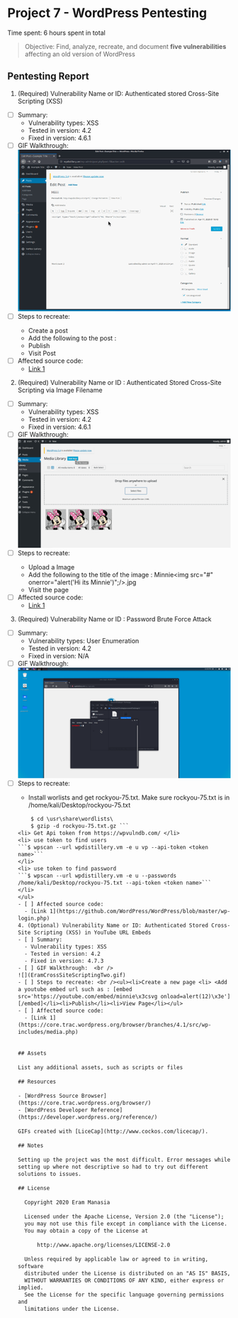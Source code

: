 # Project 7 - WordPress Pentesting

Time spent: 6 hours spent in total

> Objective: Find, analyze, recreate, and document **five vulnerabilities** affecting an old version of WordPress

## Pentesting Report

1. (Required) Vulnerability Name or ID:  Authenticated stored Cross-Site Scripting (XSS)
  - [ ] Summary: 
    - Vulnerability types: XSS
    - Tested in version: 4.2
    - Fixed in version: 4.6.1
  - [ ] GIF Walkthrough: <br /> ![](CrossScriptingOne.gif)
  - [ ] Steps to recreate: <br /> <ul><li>Create a post </li> <li>Add the following to the post : <script type="text/javascript">alert("Hiiii");</script> </li> <li> Publish </li> <li>Visit Post </li> </ul>
  - [ ] Affected source code:
    - [Link 1](https://core.trac.wordpress.org/browser/branches/4.1/src/wp-includes/post.php)
2. (Required) Vulnerability Name or ID : Authenticated Stored Cross-Site Scripting via Image Filename
  - [ ] Summary: 
    - Vulnerability types: XSS
    - Tested in version: 4.2
    - Fixed in version: 4.6.1
  - [ ] GIF Walkthrough: <br />
    ![](EramCrossSiteScriptingFour.gif)
  - [ ] Steps to recreate: <br /> <ul><li>Upload a Image </li> <li>Add the following to the title of the image : Minnie<img src="#" onerror="alert('Hi its Minnie')";/>.jpg </li><li>Visit the page </li></ul>
  - [ ] Affected source code: 
    - [Link 1](https://core.trac.wordpress.org/browser/branches/4.1/src/wp-includes/media.php)
3. (Required) Vulnerability Name or ID : Password Brute Force Attack
  - [ ] Summary:
    - Vulnerability types: User Enumeration
    - Tested in version: 4.2
    - Fixed in version: N/A
  - [ ] GIF Walkthrough: <br />
     ![](EramUserEnumerating.gif)
  - [ ] Steps to recreate: <br /> <ul><li>Install worlists and get rockyou-75.txt. Make sure rockyou-75.txt is in /home/kali/Desktop/rockyou-75.txt</li> 
  ``` $ apt-get install wordlists
      $ cd \usr\share\wordlists\
      $ gzip -d rockyou-75.txt.gz ```
  <li> Get Api token from https://wpvulndb.com/ </li>
  <li> use token to find users
  ```$ wpscan --url wpdistillery.vm -e u vp --api-token <token name>```
  </li>
  <li> use token to find password
  ```$ wpscan --url wpdistillery.vm -e u --passwords /home/kali/Desktop/rockyou-75.txt --api-token <token name>```
  </li>
</ul>
  - [ ] Affected source code:
    - [Link 1](https://github.com/WordPress/WordPress/blob/master/wp-login.php)
4. (Optional) Vulnerability Name or ID: Authenticated Stored Cross-Site Scripting (XSS) in YouTube URL Embeds
  - [ ] Summary: 
    - Vulnerability types: XSS
    - Tested in version: 4.2
    - Fixed in version: 4.7.3
  - [ ] GIF Walkthrough:  <br />
  ![](EramCrossSiteScriptingTwo.gif)
  - [ ] Steps to recreate: <br /><ul><li>Create a new page <li> <Add a youtube embed url such as : [embed src='https://youtube.com/embed/minnie\x3csvg onload=alert(12)\x3e'][/embed]</li><li>Publish</li><li>View Page</li></ul>
  - [ ] Affected source code:
    - [Link 1](https://core.trac.wordpress.org/browser/branches/4.1/src/wp-includes/media.php)


## Assets

List any additional assets, such as scripts or files

## Resources

- [WordPress Source Browser](https://core.trac.wordpress.org/browser/)
- [WordPress Developer Reference](https://developer.wordpress.org/reference/)

GIFs created with [LiceCap](http://www.cockos.com/licecap/).

## Notes

Setting up the project was the most difficult. Error messages while setting up where not descriptive so had to try out different solutions to issues.

## License

    Copyright 2020 Eram Manasia

    Licensed under the Apache License, Version 2.0 (the "License");
    you may not use this file except in compliance with the License.
    You may obtain a copy of the License at

        http://www.apache.org/licenses/LICENSE-2.0

    Unless required by applicable law or agreed to in writing, software
    distributed under the License is distributed on an "AS IS" BASIS,
    WITHOUT WARRANTIES OR CONDITIONS OF ANY KIND, either express or implied.
    See the License for the specific language governing permissions and
    limitations under the License.
